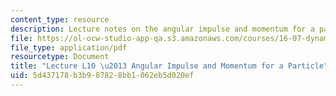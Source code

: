 ```yaml
---
content_type: resource
description: Lecture notes on the angular impulse and momentum for a particle.
file: https://ol-ocw-studio-app-qa.s3.amazonaws.com/courses/16-07-dynamics-fall-2009/5d437178b3b987828bb1062eb5d020ef_MIT16_07F09_Lec10.pdf
file_type: application/pdf
resourcetype: Document
title: "Lecture L10 \u2013 Angular Impulse and Momentum for a Particle"
uid: 5d437178-b3b9-8782-8bb1-062eb5d020ef
---
```

